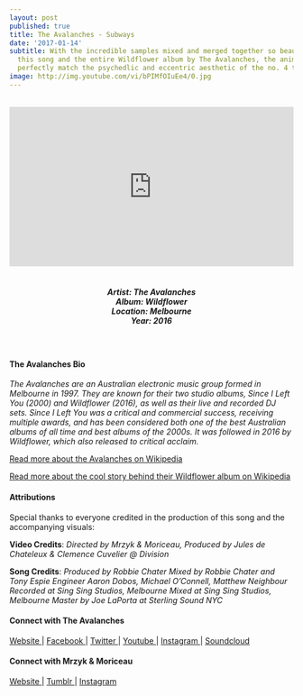 ```yaml
---
layout: post
published: true
title: The Avalanches - Subways
date: '2017-01-14'
subtitle: With the incredible samples mixed and merged together so beautifully in
  this song and the entire Wildflower album by The Avalanches, the animated visuals
  perfectly match the psychedlic and eccentric aesthetic of the no. 4 track 'Subways'
image: http://img.youtube.com/vi/bPIMfOIuEe4/0.jpg
---
```

<style>.embed-container { position: relative; padding-bottom: 56.25%; height: 0; overflow: hidden; max-width: 100%; } .embed-container iframe, .embed-container object, .embed-container embed { position: absolute; top: 0; left: 0; width: 100%; height: 100%; }</style><br />
<div class="embed-container">
<iframe allowfullscreen="" frameborder="0" height="315" src="https://www.youtube.com/embed/bPIMfOIuEe4?rel=0&am;showinfo=0" width="560"></iframe></div>
<br>
<h5 style="text-align: center;">
Artist: The Avalanches <br>
Album: Wildflower <br>
Location: Melbourne <br>
Year: 2016
</h5>

<br>


#### The Avalanches Bio

*The Avalanches are an Australian electronic music group formed in Melbourne in 1997. They are known for their two studio albums, Since I Left You (2000) and Wildflower (2016), as well as their live and recorded DJ sets. Since I Left You was a critical and commercial success, receiving multiple awards, and has been considered both one of the best Australian albums of all time and best albums of the 2000s. It was followed in 2016 by Wildflower, which also released to critical acclaim.*

[Read more about the Avalanches on Wikipedia](https://en.wikipedia.org/wiki/The_Avalanches)

[Read more about the cool story behind their Wildflower album on Wikipedia](https://en.wikipedia.org/wiki/Wildflower_(The_Avalanches_album))

#### Attributions

Special thanks to everyone credited in the production of this song and the accompanying visuals:

**Video Credits**:
*Directed by Mrzyk & Moriceau,
Produced by Jules de Chateleux & Clemence Cuvelier @ Division*

**Song Credits**:
*Produced by Robbie Chater
Mixed by Robbie Chater and Tony Espie
Engineer Aaron Dobos, Michael O’Connell, Matthew Neighbour
Recorded at Sing Sing Studios, Melbourne
Mixed at Sing Sing Studios, Melbourne 
Master by Joe LaPorta at Sterling Sound NYC*


#### Connect with The Avalanches

<a class="fa fa-globe" href="http://theavalanches.com" target="_blank"> Website </a> |
<a class="fa fa-facebook" href="https://www.facebook.com/theavalanches" target="_blank"> Facebook </a> |
<a class="fa fa-twitter" href="https://twitter.com/theavalanches" target="_blank"> Twitter </a> |
<a class="fa fa-youtube" href="https://www.youtube.com/user/avalanchesofficial" target="_blank"> Youtube </a> |
<a class="fa fa-instagram" href="https://www.instagram.com/theavalanches" target="_blank"> Instagram </a> | 
<a class="fa fa-soundcloud" href="https://soundcloud.com/theavalanches" target="_blank"> Soundcloud </a>


#### Connect with Mrzyk & Moriceau

<a class="fa fa-globe" href="http://1000dessins.com/" target="_blank"> Website </a> | 
<a class="fa fa-tumblr" href="https://mrzykmoriceau.tumblr.com/" target="_blank"> Tumblr </a> |
<a class="fa fa-instagram" href="https://www.instagram.com/mrzyk_moriceau/" target="_blank"> Instagram </a>